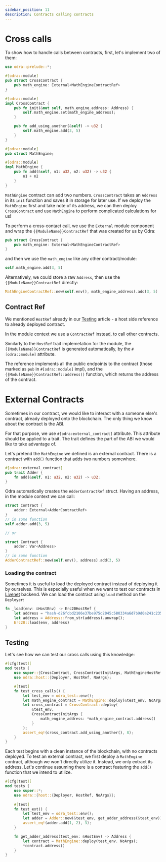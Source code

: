 ```yaml
---
sidebar_position: 11
description: Contracts calling contracts
---
```


# Cross calls

To show how to handle calls between contracts, first, let's implement two of them:

```rust title="examples/src/features/cross_calls.rs"
use odra::prelude::*;

#[odra::module]
pub struct CrossContract {
    pub math_engine: External<MathEngineContractRef>
}

#[odra::module]
impl CrossContract {
    pub fn init(&mut self, math_engine_address: Address) {
        self.math_engine.set(math_engine_address);
    }

    pub fn add_using_another(&self) -> u32 {
        self.math_engine.add(3, 5)
    }
}

#[odra::module]
pub struct MathEngine;

#[odra::module]
impl MathEngine {
    pub fn add(&self, n1: u32, n2: u32) -> u32 {
        n1 + n2
    }
}
```
`MathEngine` contract can add two numbers. `CrossContract` takes an `Address` in its `init` function and saves it in
storage for later use. If we deploy the `MathEngine` first and take note of its address, we can then deploy
`CrossContract` and use `MathEngine` to perform complicated calculations for us!

To perform a cross-contact call, we use the `External` module component and wrap the `{{ModuleName}}ContractRef` 
that was created for us by Odra:

```rust title="examples/src/features/cross_calls.rs"
pub struct CrossContract {
    pub math_engine: External<MathEngineContractRef>
}
```

and then we use the `math_engine` like any other contract/module:

```rust title="examples/src/features/cross_calls.rs"
self.math_engine.add(3, 5)
```

Alternatively, we could store a raw `Address`, then use the `{{ModuleName}}ContractRef` directly:

```rust title="examples/src/features/cross_calls.rs"
MathEngineContractRef::new(self.env(), math_engine_address).add(3, 5)
```

## Contract Ref
We mentioned `HostRef` already in our [Testing](07-testing.md) article - a host side reference to already deployed contract.

In the module context we use a `ContractRef` instead, to call other contracts.

Similarly to the `HostRef` trait implemetation for the module, the `{{ModuleName}}ContractRef` is generated automatically, 
by the `#[odra::module]` attribute.

The reference implements all the public endpoints to the contract (those marked as `pub` in `#[odra::module]`
impl), and the `{{ModuleName}}ContractRef::address()` function, which returns the address of the contract.

# External Contracts
Sometimes in our contract, we would like to interact with a someone else's contract, already deployed onto the blockchain. The only thing we know about the contract is the ABI.

For that purpose, we use `#[odra:external_contract]` attribute. This attribute should be applied to a trait. The trait defines the part of the ABI we would like to take advantage of.

Let's pretend the `MathEngine` we defined is an external contract. There is a contract with `add()` function that adds two numbers somewhere.

```rust
#[odra::external_contract]
pub trait Adder {
    fn add(&self, n1: u32, n2: u32) -> u32;
}
```

Odra automatically creates the `AdderContractRef` struct. Having an address, in the module context we can call:

```rust
struct Contract {
    adder: External<AdderContractRef>
}
// in some function
self.adder.add(3, 5)

// or

struct Contract {
    adder: Var<Address>
}
// in some function
AdderContractRef::new(self.env(), address).add(3, 5)
```

### Loading the contract
Sometimes it is useful to load the deployed contract instead of deploying it by ourselves. This is especially useful when we want to test
our contracts in [Livenet](../backends/04-livenet.md) backend. We can load the contract using `load` method on the `Deployer`:

```rust title="examples/bin/erc20_on_livenet.rs"
fn _load(env: &HostEnv) -> Erc20HostRef {
    let address = "hash-d26fcbd2106e37be975d2045c580334a6d7b9d0a241c2358a4db970dfd516945";
    let address = Address::from_str(address).unwrap();
    Erc20::load(env, address)
}
```

## Testing
Let's see how we can test our cross calls using this knowledge:

```rust title="examples/src/features/cross_calls.rs"
#[cfg(test)]
mod tests {
    use super::{CrossContract, CrossContractInitArgs, MathEngineHostRef};
    use odra::host::{Deployer, HostRef, NoArgs};

    #[test]
    fn test_cross_calls() {
        let test_env = odra_test::env();
        let math_engine_contract = MathEngine::deploy(&test_env, NoArgs);
        let cross_contract = CrossContract::deploy(
            &test_env,
            CrossContractInitArgs {
                math_engine_address: *math_engine_contract.address()
            }
        );
        assert_eq!(cross_contract.add_using_another(), 8);
    }
}
```

Each test begins with a clean instance of the blockchain, with no contracts deployed.
To test an external contract, we first deploy a `MathEngine` contract, although we won't directly utilize it.
Instead, we only extract its address.
Let's continue assuming there is a contract featuring the `add()` function that we intend to utilize.

```rust
#[cfg(test)]
mod tests {
    use super::*;
    use odra::{host::{Deployer, HostRef, NoArgs}};
    
    #[test]
    fn test_ext() {
        let test_env = odra_test::env();
        let adder = Adder::new(&test_env, get_adder_address(&test_env)).add(3, 5)
        assert_eq!(adder.add(1, 2), 3);
    }

    fn get_adder_address(test_env: &HostEnv) -> Address {
        let contract = MathEngine::deploy(test_env, NoArgs);
        *contract.address()
    }
}
```

